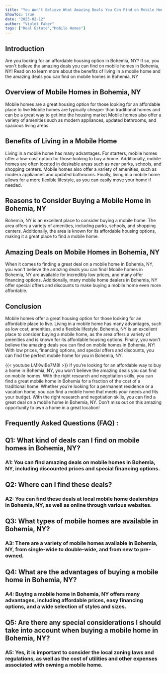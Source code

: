 ```yaml
---
title: "You Won't Believe What Amazing Deals You Can Find on Mobile Homes in Bohemia, NY!"
ShowToc: true 
date: "2023-02-12"
author: "Violet Faber" 
tags: ["Real Estate","Mobile Homes"]
---
```

## Introduction
Are you looking for an affordable housing option in Bohemia, NY? If so, you won't believe the amazing deals you can find on mobile homes in Bohemia, NY! Read on to learn more about the benefits of living in a mobile home and the amazing deals you can find on mobile homes in Bohemia, NY

## Overview of Mobile Homes in Bohemia, NY
Mobile homes are a great housing option for those looking for an affordable place to live Mobile homes are typically cheaper than traditional homes and can be a great way to get into the housing market Mobile homes also offer a variety of amenities such as modern appliances, updated bathrooms, and spacious living areas

## Benefits of Living in a Mobile Home
Living in a mobile home has many advantages. For starters, mobile homes offer a low-cost option for those looking to buy a home. Additionally, mobile homes are often located in desirable areas such as near parks, schools, and shopping centers. Mobile homes also offer a variety of amenities, such as modern appliances and updated bathrooms. Finally, living in a mobile home allows for a more flexible lifestyle, as you can easily move your home if needed.

## Reasons to Consider Buying a Mobile Home in Bohemia, NY
Bohemia, NY is an excellent place to consider buying a mobile home. The area offers a variety of amenities, including parks, schools, and shopping centers. Additionally, the area is known for its affordable housing options, making it a great place to find a mobile home.

## Amazing Deals on Mobile Homes in Bohemia, NY
When it comes to finding a great deal on a mobile home in Bohemia, NY, you won't believe the amazing deals you can find! Mobile homes in Bohemia, NY are available for incredibly low prices, and many offer financing options. Additionally, many mobile home dealers in Bohemia, NY offer special offers and discounts to make buying a mobile home even more affordable.

## Conclusion
Mobile homes offer a great housing option for those looking for an affordable place to live. Living in a mobile home has many advantages, such as low cost, amenities, and a flexible lifestyle. Bohemia, NY is an excellent place to consider buying a mobile home, as the area offers a variety of amenities and is known for its affordable housing options. Finally, you won't believe the amazing deals you can find on mobile homes in Bohemia, NY! With low prices, financing options, and special offers and discounts, you can find the perfect mobile home for you in Bohemia, NY.

{{< youtube LMKwiBe7M8I >}} 
If you’re looking for an affordable way to buy a home in Bohemia, NY, you won’t believe the amazing deals you can find on mobile homes. With the right research and negotiation skills, you can find a great mobile home in Bohemia for a fraction of the cost of a traditional home. Whether you’re looking for a permanent residence or a vacation home, you can find a mobile home that meets your needs and fits your budget. With the right research and negotiation skills, you can find a great deal on a mobile home in Bohemia, NY. Don’t miss out on this amazing opportunity to own a home in a great location!

## Frequently Asked Questions (FAQ) :
<h2>Q1: What kind of deals can I find on mobile homes in Bohemia, NY?</h2>

<h3>A1: You can find amazing deals on mobile homes in Bohemia, NY, including discounted prices and special financing options. </h3>

<h2>Q2: Where can I find these deals?</h2>

<h3>A2: You can find these deals at local mobile home dealerships in Bohemia, NY, as well as online through various websites. </h3>

<h2>Q3: What types of mobile homes are available in Bohemia, NY?</h2>

<h3>A3: There are a variety of mobile homes available in Bohemia, NY, from single-wide to double-wide, and from new to pre-owned. </h3>

<h2>Q4: What are the advantages of buying a mobile home in Bohemia, NY?</h2>

<h3>A4: Buying a mobile home in Bohemia, NY offers many advantages, including affordable prices, easy financing options, and a wide selection of styles and sizes. </h3>

<h2>Q5: Are there any special considerations I should take into account when buying a mobile home in Bohemia, NY?</h2>

<h3>A5: Yes, it is important to consider the local zoning laws and regulations, as well as the cost of utilities and other expenses associated with owning a mobile home. </h3>



